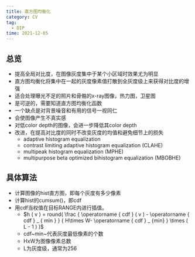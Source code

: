 ```yaml
---
title: 直方图均衡化
category: CV
tag:
  - DIP
time: 2021-12-05
---
```


## 总览
- 提高全局对比度，在图像灰度集中于某个小区域时效果尤为明显
- 直方图均衡化将集中在一起的灰度像素值打散到全灰度级上来获得对比度的增强
- 适合处理曝光不足的照片和骨骼的x-ray图像，热力图，卫星图
- 是可逆的，需要知道直方图均衡化函数
- 一个缺点是对背景噪音和有用的信号一视同仁
- 会使图像产生不真实感
- 对低color depth的图像，会进一步降低其color depth
- 改进，在提高对比度的同时不改变灰度的均值和避免细节上的损失
    - adaptive histogram equalization
    - contrast limiting adaptive histogram equalization (CLAHE)
    - multipeak histogram equalization (MPHE)
    - multipurpose beta optimized bihistogram equalization (MBOBHE)

## 具体算法
- 计算图像的hist直方图，即每个灰度有多少像素
- 计算hist的cumsum()，即cdf
- 用cdf当权值在目标RANGE内进行插值。
  - $h ( v ) = round( \frac { \operatorname { cdf } ( v ) - \operatorname { cdf } _ { min } } { H\times W- \operatorname { cdf } _ {min} } \times ( L - 1 ) )$
  - cdf~min~代表灰度最低像素的个数
  - HxW为图像像素总数
  - L为灰度级，通常为256
